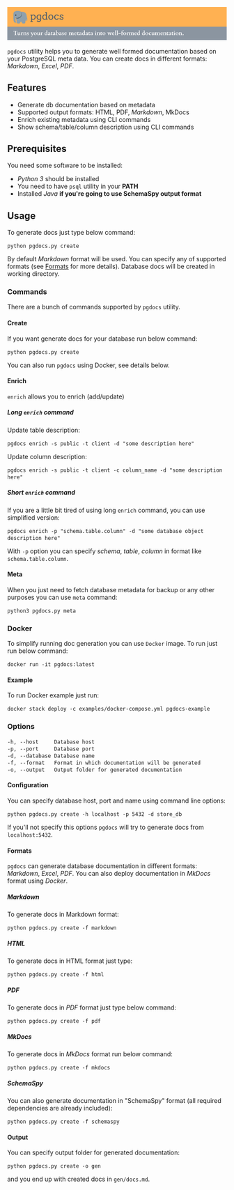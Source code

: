 ![logo](logo.png)

`pgdocs` utility helps you to generate well formed documentation based on your PostgreSQL meta data. You can create docs in different formats: _Markdown_, _Excel_, _PDF_.

## Features

- Generate db documentation based on metadata
- Supported output formats: HTML, PDF, *Markdown*, MkDocs
- Enrich existing metadata using CLI commands
- Show schema/table/column description using CLI commands

## Prerequisites

You need some software to be installed:

- _Python 3_ should be installed
- You need to have `psql` utility in your **PATH**
- Installed *Java* **if you're going to use SchemaSpy output format**

## Usage


To generate docs just type below command:

```shell
python pgdocs.py create
```

By default *Markdown* format will be used. You can specify any of supported formats (see [Formats](#formats) for more details). Database docs will be created in working directory.

### Commands

There are a bunch of commands supported by `pgdocs` utility.

#### Create

If you want generate docs for your database run below command:

```shell
python pgdocs.py create
```

You can also run `pgdocs` using Docker, see details below.

#### Enrich

`enrich` allows you to enrich (add/update)

##### Long `enrich` command

Update table description:

```shell
pgdocs enrich -s public -t client -d "some description here"
```

Update column description:

```shell
pgdocs enrich -s public -t client -c column_name -d "some description here"
```

##### Short `enrich` command

If you are a little bit tired of using long `enrich` command, you can use simplified version:

```shell
pgdocs enrich -p "schema.table.column" -d "some database object description here"
```

With `-p` option you can specify _schema_, _table_, _column_ in format like `schema.table.column`.

#### Meta

When you just need to fetch database metadata for backup or any other purposes you can use `meta` command:

```shell
python3 pgdocs.py meta
```

### Docker

To simplify running doc generation you can use `Docker` image. To run just run below command:

```shell
docker run -it pgdocs:latest
```

#### Example

To run Docker example just run:

```shell
docker stack deploy -c examples/docker-compose.yml pgdocs-example
```

### Options

```
-h, --host     Database host
-p, --port     Database port
-d, --database Database name
-f, --format   Format in which documentation will be generated
-o, --output   Output folder for generated documentation
```

#### Configuration

You can specify database host, port and name using command line options:

```shell
python pgdocs.py create -h localhost -p 5432 -d store_db
```

If you'll not specify this options `pgdocs` will try to generate docs from `localhost:5432`.

#### Formats

`pgdocs` can generate database documentation in different formats: _Markdown_, _Excel_, _PDF_. You can also deploy documentation in _MkDocs_ format using _Docker_.

##### Markdown

To generate docs in Markdown format:

```shell
python pgdocs.py create -f markdown
```

##### HTML

To generate docs in HTML format just type:

```shell
python pgdocs.py create -f html
```

##### PDF

To generate docs in _PDF_ format just type below command:

```shell
python pgdocs.py create -f pdf
```

##### MkDocs

To generate docs in _MkDocs_ format run below command:

```shell
python pgdocs.py create -f mkdocs
```

##### SchemaSpy

You can also generate documentation in "SchemaSpy" format (all required dependencies are already included):

```shell
python pgdocs.py create -f schemaspy
```

#### Output

You can specify output folder for generated documentation:

```shell
python pgdocs.py create -o gen
```

and you end up with created docs in `gen/docs.md`.
